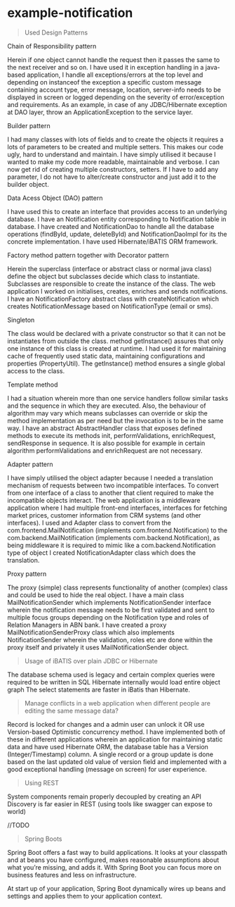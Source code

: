 # example-notification

> Used Design Patterns

Chain of Responsibility pattern

Herein if one object cannot handle the request then it passes the same to the next receiver and so on.
I have used it in exception handling in a java-based application, I handle all exceptions/errors at the top level and depending on instanceof the exception a 
specific custom message containing account type, error message, location, server-info needs to be displayed in screen or logged depending on the severity of
 error/exception and requirements. As an example, in case of any JDBC/Hibernate exception at DAO layer, throw an ApplicationException to the service layer.

Builder pattern

I had many classes with lots of fields and to create the objects it requires a lots of parameters to be created and multiple setters. This makes our code ugly,
 hard to understand and maintain.
I have simply utilised it because I wanted to make my code more readable, maintainable and verbose. I can now get rid of creating multiple constructors, setters.
 If I have to add any parameter, I do not have to alter/create constructor and just add it to the builder object. 

Data Acess Object (DAO) pattern

I have used this to create an interface that provides access to an underlying database.
I have an Notification entity corresponding to Notification table in database. I have created and NotificationDao to handle all the database operations (findById, update, deleteById)
and NotificationDaoImpl for its the concrete implementation. I have used Hibernate/iBATIS ORM framework.

Factory method pattern together with Decorator pattern

Herein the superclass (interface or abstract class or normal java class) define the object but subclasses decide which class to instantiate.
Subclasses are responsible to create the instance of the class. 
The web application I worked on initialises, creates, enriches and sends notifications. I have an NotificationFactory abstract class with createNotification which creates NotificationMessage
based on NotificationType (email or sms).

Singleton

The class would be declared with a private constructor so that it can not be instantiates from outside the class.
method getInstance() assures that only one instance of this class is created at runtime.
I had used it for maintaining cache of frequently used static data, maintaining configurations and properties (PropertyUtil). The getInstance() method ensures a single global access to the class.

Template method

I had a situation wherein more than one service handlers follow similar tasks and the sequence in which they are executed. Also, the behaviour of algorithm may vary
which means subclasses can override or skip the method implementation as per need but the invocation is to be in the same way.
I have an abstract AbstractHandler class that exposes defined methods to execute its methods init, performValidations, enrichRequest, sendResponse in sequence. It
is also possible for example in  certain algorithm performValidations and enrichRequest are not necessary.

Adapter pattern

I have simply utilised the object adapter because I needed a translation mechanism of requests between two incompatible interfaces. To convert from one interface of a class to another that client required to make the incompatible objects interact.
The web application is a middleware application where I had multiple front-end interfaces, interfaces for fetching market prices, customer information from CRM systems (and other interfaces). I used and Adapter class to convert from the com.frontend.MailNotification (implements com.frontend.Notification) to the com.backend.MailNotification (implements com.backend.Notification), as being middleware it is required to mimic like a com.backend.Notification type of object I created NotificationAdapter class which does the translation.

Proxy pattern

The proxy (simple) class represents functionality of another (complex) class and could be used to hide the real object.
I have a main class MailNotificationSender which implements NotificationSender interface wherein the notification message needs to be first validated and sent to multiple focus groups depending on the Notification type and roles of Relation Managers in ABN bank.
I have created a proxy MailNotificationSenderProxy class which also implements NotificationSender wherein the validation, roles etc are done within the proxy itself and privately it uses MailNotificationSender object.

> Usage of iBATIS over plain JDBC or Hibernate

The database schema used is legacy and certain complex queries were required to be written in SQL
Hibernate internally would load entire object graph
The select statements are faster in iBatis than Hibernate.

> Manage conflicts in a web application when different people are editing the same message data?

Record is locked for changes and a admin user can unlock it OR use Version-based Optimistic concurrency method.
I have implemented both of these in different applications wherein an application for maintaining static data and have used Hibernate ORM, the database table has a Version (Integer/Timestamp) column.
A single record or a group update is done based on the last updated old value of version field and implemented with a good exceptional handling (message on screen) for user experience.
 
 > Using REST
 
System components remain properly decoupled by creating an API
Discovery is far easier in REST (using tools like swagger can expose to world)

//TODO
> Spring Boots

Spring Boot offers a fast way to build applications. It looks at your classpath and at beans you have configured, makes reasonable assumptions about what you’re missing, and adds it. With Spring Boot you can focus more on business features and less on infrastructure.

At start up of your application, Spring Boot dynamically wires up beans and settings and applies them to your application context.

